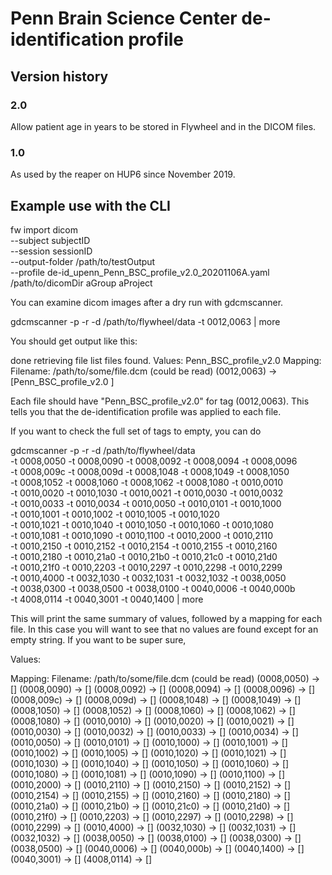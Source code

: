 # Penn Brain Science Center de-identification profile

## Version history

### 2.0

Allow patient age in years to be stored in Flywheel and in the DICOM files.

### 1.0 

As used by the reaper on HUP6 since November 2019.


## Example use with the CLI

  fw import dicom \
    --subject subjectID \
    --session sessionID \
    --output-folder /path/to/testOutput \
    --profile de-id_upenn_Penn_BSC_profile_v2.0_20201106A.yaml \
    /path/to/dicomDir aGroup aProject


You can examine dicom images after a dry run with gdcmscanner.

  gdcmscanner -p -r -d  /path/to/flywheel/data -t 0012,0063 | more

You should get output like this:

done retrieving file list <NUMBER OF FILES> files found.
Values:
Penn_BSC_profile_v2.0 
Mapping:
Filename: /path/to/some/file.dcm (could be read)
(0012,0063) -> [Penn_BSC_profile_v2.0 ]


Each file should have "Penn_BSC_profile_v2.0" for tag
(0012,0063). This tells you that the de-identification profile was
applied to each file.  

If you want to check the full set of tags to empty, you can do

  gdcmscanner -p -r -d /path/to/flywheel/data \
  -t 0008,0050 -t 0008,0090 -t 0008,0092 -t 0008,0094 -t 0008,0096 \
  -t 0008,009c -t 0008,009d -t 0008,1048 -t 0008,1049 -t 0008,1050 \
  -t 0008,1052 -t 0008,1060 -t 0008,1062 -t 0008,1080 -t 0010,0010 \
  -t 0010,0020 -t 0010,1030 -t 0010,0021 -t 0010,0030 -t 0010,0032 \
  -t 0010,0033 -t 0010,0034 -t 0010,0050 -t 0010,0101 -t 0010,1000 \
  -t 0010,1001 -t 0010,1002 -t 0010,1005 -t 0010,1020 \
  -t 0010,1021 -t 0010,1040 -t 0010,1050 -t 0010,1060 -t 0010,1080 \
  -t 0010,1081 -t 0010,1090 -t 0010,1100 -t 0010,2000 -t 0010,2110 \
  -t 0010,2150 -t 0010,2152 -t 0010,2154 -t 0010,2155 -t 0010,2160 \
  -t 0010,2180 -t 0010,21a0 -t 0010,21b0 -t 0010,21c0 -t 0010,21d0 \
  -t 0010,21f0 -t 0010,2203 -t 0010,2297 -t 0010,2298 -t 0010,2299 \
  -t 0010,4000 -t 0032,1030 -t 0032,1031 -t 0032,1032 -t 0038,0050 \
  -t 0038,0300 -t 0038,0500 -t 0038,0100 -t 0040,0006 -t 0040,000b \
  -t 4008,0114 -t 0040,3001 -t 0040,1400 | more

This will print the same summary of values, followed by a mapping for
each file. In this case you will want to see that no values are found
except for an empty string. If you want to be super sure, 

Values:

Mapping:
Filename: /path/to/some/file.dcm (could be read)
(0008,0050) -> []
(0008,0090) -> []
(0008,0092) -> []
(0008,0094) -> []
(0008,0096) -> []
(0008,009c) -> []
(0008,009d) -> []
(0008,1048) -> []
(0008,1049) -> []
(0008,1050) -> []
(0008,1052) -> []
(0008,1060) -> []
(0008,1062) -> []
(0008,1080) -> []
(0010,0010) -> []
(0010,0020) -> []
(0010,0021) -> []
(0010,0030) -> []
(0010,0032) -> []
(0010,0033) -> []
(0010,0034) -> []
(0010,0050) -> []
(0010,0101) -> []
(0010,1000) -> []
(0010,1001) -> []
(0010,1002) -> []
(0010,1005) -> []
(0010,1020) -> []
(0010,1021) -> []
(0010,1030) -> []
(0010,1040) -> []
(0010,1050) -> []
(0010,1060) -> []
(0010,1080) -> []
(0010,1081) -> []
(0010,1090) -> []
(0010,1100) -> []
(0010,2000) -> []
(0010,2110) -> []
(0010,2150) -> []
(0010,2152) -> []
(0010,2154) -> []
(0010,2155) -> []
(0010,2160) -> []
(0010,2180) -> []
(0010,21a0) -> []
(0010,21b0) -> []
(0010,21c0) -> []
(0010,21d0) -> []
(0010,21f0) -> []
(0010,2203) -> []
(0010,2297) -> []
(0010,2298) -> []
(0010,2299) -> []
(0010,4000) -> []
(0032,1030) -> []
(0032,1031) -> []
(0032,1032) -> []
(0038,0050) -> []
(0038,0100) -> []
(0038,0300) -> []
(0038,0500) -> []
(0040,0006) -> []
(0040,000b) -> []
(0040,1400) -> []
(0040,3001) -> []
(4008,0114) -> []
